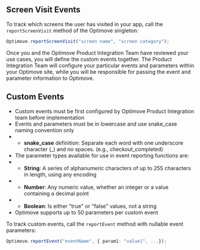 ## Screen Visit Events

To track which screens the user has visited in your app, call the `reportScreenVisit` method of the Optimove singleton:
```typescript
Optimove.reportScreenVisit("screen name", "screen category");
```

Once you and the Optimove Product Integration Team have reviewed your use cases, you will define the custom events together. The Product Integration Team will configure your particular events and parameters within your Optimove site, while you will be responsible for passing the event and parameter information to Optimove.

## Custom Events

- Custom events must be first configured by Optimove Product Integration team before implementation
- Events and parameters must be in lowercase and use snake_case naming convention only
- - **snake_case** definition: Separate each word with one underscore character (_) and no spaces. (e.g., checkout_completed)
- The parameter types available for use in event reporting functions are:
- - **String**: A series of alphanumeric characters of up to 255 characters in length, using any encoding
- - **Number**: Any numeric value, whether an integer or a value containing a decimal point
- - **Boolean**: Is either "true" or "false" values, not a string
- Optimove supports up to 50 parameters per custom event

To track custom events, call the `reportEvent` method with nullable event parameters:
```typescript
Optimove.reportEvent("eventName", { param1: "value1", ...});
```